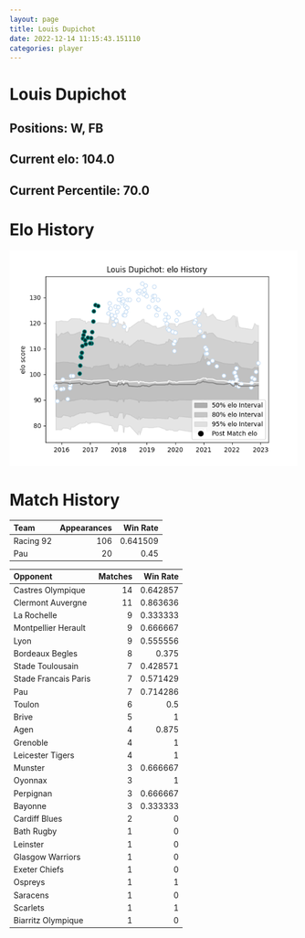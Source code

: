 ```yaml
---  
layout: page  
title: Louis Dupichot  
date: 2022-12-14 11:15:43.151110  
categories: player  
---
```

# Louis Dupichot

## Positions: W, FB

## Current elo: 104.0

## Current Percentile: 70.0

# Elo History


![elo history](history_LouisDupichot.png)
# Match History


| Team      |   Appearances |   Win Rate |
|:----------|--------------:|-----------:|
| Racing 92 |           106 |   0.641509 |
| Pau       |            20 |   0.45     |

| Opponent             |   Matches |   Win Rate |
|:---------------------|----------:|-----------:|
| Castres Olympique    |        14 |   0.642857 |
| Clermont Auvergne    |        11 |   0.863636 |
| La Rochelle          |         9 |   0.333333 |
| Montpellier Herault  |         9 |   0.666667 |
| Lyon                 |         9 |   0.555556 |
| Bordeaux Begles      |         8 |   0.375    |
| Stade Toulousain     |         7 |   0.428571 |
| Stade Francais Paris |         7 |   0.571429 |
| Pau                  |         7 |   0.714286 |
| Toulon               |         6 |   0.5      |
| Brive                |         5 |   1        |
| Agen                 |         4 |   0.875    |
| Grenoble             |         4 |   1        |
| Leicester Tigers     |         4 |   1        |
| Munster              |         3 |   0.666667 |
| Oyonnax              |         3 |   1        |
| Perpignan            |         3 |   0.666667 |
| Bayonne              |         3 |   0.333333 |
| Cardiff Blues        |         2 |   0        |
| Bath Rugby           |         1 |   0        |
| Leinster             |         1 |   0        |
| Glasgow Warriors     |         1 |   0        |
| Exeter Chiefs        |         1 |   0        |
| Ospreys              |         1 |   1        |
| Saracens             |         1 |   0        |
| Scarlets             |         1 |   1        |
| Biarritz Olympique   |         1 |   0        |